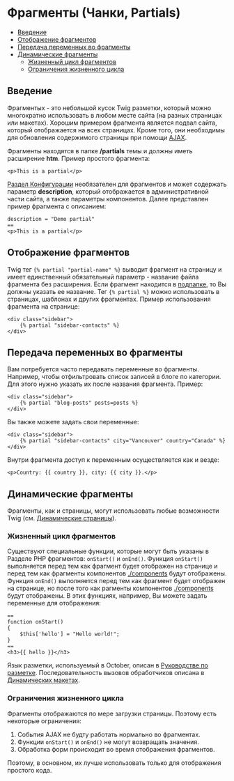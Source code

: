 # Фрагменты (Чанки, Partials)

- [Введение](#introduction)
- [Отображение фрагментов](#rendering-partials)
- [Передача переменных во фрагменты](#partial-variables)
- [Динамические фрагменты](#dynamic-partials)
    - [Жизненный цикл фрагментов](#partial-life-cycle)
    - [Ограничения жизненного цикла](#life-cycle-limitations)

<a name="introduction"></a>
## Введение

Фрагментыx - это небольшой кусок Twig разметки, который можно многократно использовать в любом месте сайта (на разных страницах или макетах). Хорошим примером фрагмента является подвал сайта, который отображается на всех страницах. Кроме того, они необходимы для обновления содержимого страницы при помощи [AJAX](./cms-ajax).

Фрагменты находятся в папке **/partials** темы и должны иметь расширение **htm**. Пример простого фрагмента:

    <p>This is a partial</p>

[Раздел Конфигурации](./themes#configuration-section) необязателен для фрагментов и может содержать параметр **description**, который отображается в административной части сайта, а также параметры компонентов. Далее представлен пример фрагмента с описанием:

    description = "Demo partial"
    ==
    <p>This is a partial</p>

<a name="rendering-partials"></a>
## Отображение фрагментов

Twig тег `{% partial "partial-name" %}` выводит фрагмент на страницу и имеет единственный обязательный параметр - название файла фрагмента без расширения. Если фрагмент находится в [подпапке](./cms-themes#subdirectories), то Вы должны указать ее название. Тег `{% partial %}` можно использовать в страницах, шаблонах и других фрагментах. Пример использования фрагмента на странице:

    <div class="sidebar">
        {% partial "sidebar-contacts" %}
    </div>

<a name="partial-variables"></a>
## Передача переменных во фрагменты

Вам потребуется часто передавать переменные во фрагменты. Например, чтобы отфильтровать список записей в блоге по категории. Для этого нужно указать их после названия фрагмента. Пример:

    <div class="sidebar">
        {% partial "blog-posts" posts=posts %}
    </div>

Вы также можете задать свои переменные:

    <div class="sidebar">
        {% partial "sidebar-contacts" city="Vancouver" country="Canada" %}
    </div>

Внутри фрагмента доступ к переменным осуществляется как и везде:

    <p>Country: {{ country }}, city: {{ city }}.</p>


<a name="dynamic-partials"></a>
## Динамические фрагменты

Фрагменты, как и страницы, могут использовать любые возможности Twig (см. [Динамические страницы](pages#dynamic-pages)).  

<a name="partial-life-cycle"></a>
### Жизненный цикл фрагментов

Существуют специальные функции, которые могут быть указаны в Разделе PHP фрагментов: `onStart()` и `onEnd()`. Функция `onStart()` выполняется перед тем как фрагмент будет отображен на странице и перед тем как фрагменты компонентов [./components](components) будут отображены. Функция `onEnd()` выполняется перед тем как фрагмент будет отображен на странице, но после того как рагменты компонентов [./components](components) будут отображены. В этих функциях, например, Вы можете задать переменные для отображения:

    ==
    function onStart()
    {
        $this['hello'] = "Hello world!";
    }
    ==
    <h3>{{ hello }}</h3>

Язык разметки, используемый в October, описан в [Руководстве по разметке](./markup). Последовательность вызовов обработчиков описана в [Динамических макетах](./layouts#dynamic-layouts).

<a name="life-cycle-limitations"></a>
### Ограничения жизненного цикла

Фрагменты отображаются по мере загрузки страницы. Поэтому есть некоторые ограничения:

1. События AJAX не будту работать нормально во фрагментах.
1. Функции `onStart()` и `onEnd()` не могут возвращать значения.
1. Обработка форм происходит во время отображения фрагментов.

Поэтому, в основном, их лучше использовать только для отображения простого кода.
